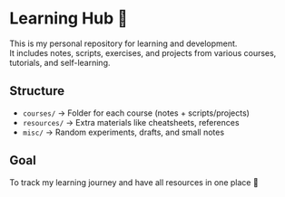# Learning Hub 📘

This is my personal repository for learning and development.  
It includes notes, scripts, exercises, and projects from various courses, tutorials, and self-learning.

## Structure
- `courses/` → Folder for each course (notes + scripts/projects)
- `resources/` → Extra materials like cheatsheets, references
- `misc/` → Random experiments, drafts, and small notes

## Goal
To track my learning journey and have all resources in one place 🚀
